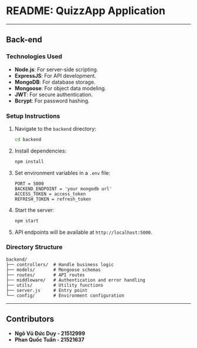 # README: QuizzApp Application
---

## Back-end

### Technologies Used
- **Node.js**: For server-side scripting.
- **ExpressJS**: For API development.
- **MongoDB**: For database storage.
- **Mongoose**: For object data modeling.
- **JWT**: For secure authentication.
- **Bcrypt**: For password hashing.

### Setup Instructions
1. Navigate to the `backend` directory:
   ```bash
   cd backend
   ```
2. Install dependencies:
   ```bash
   npm install
   ```
3. Set environment variables in a `.env` file:
   ```env
   PORT = 5000
   BACKEND_ENDPOINT = 'your mongodb url'
   ACCESS_TOKEN = access_token
   REFRESH_TOKEN = refresh_token
   ```
4. Start the server:
   ```bash
   npm start
   ```
5. API endpoints will be available at `http://localhost:5000`.

### Directory Structure
```
backend/
├── controllers/  # Handle business logic
├── models/       # Mongoose schemas
├── routes/       # API routes
├── middleware/   # Authentication and error handling
├── utils/        # Utility functions
├── server.js     # Entry point
└── config/       # Environment configuration
```

---

## Contributors
- **Ngô Vũ Đức Duy - 21512999**
- **Phan Quốc Tuấn - 21521637**



